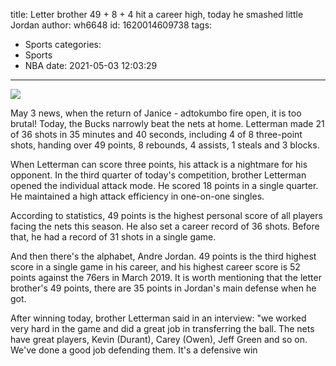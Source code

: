 title: Letter brother 49 + 8 + 4 hit a career high, today he smashed little Jordan
author: wh6648
id: 1620014609738
tags: 
- Sports
categories: 
- Sports
- NBA
date: 2021-05-03 12:03:29
---
![](https://p9.itc.cn/q_70/images01/20210503/03fd9614ece9468bb643feca2e6ee953.jpeg)


May 3 news, when the return of Janice - adtokumbo fire open, it is too brutal! Today, the Bucks narrowly beat the nets at home. Letterman made 21 of 36 shots in 35 minutes and 40 seconds, including 4 of 8 three-point shots, handing over 49 points, 8 rebounds, 4 assists, 1 steals and 3 blocks.

When Letterman can score three points, his attack is a nightmare for his opponent. In the third quarter of today's competition, brother Letterman opened the individual attack mode. He scored 18 points in a single quarter. He maintained a high attack efficiency in one-on-one singles.

According to statistics, 49 points is the highest personal score of all players facing the nets this season. He also set a career record of 36 shots. Before that, he had a record of 31 shots in a single game.

And then there's the alphabet, Andre Jordan. 49 points is the third highest score in a single game in his career, and his highest career score is 52 points against the 76ers in March 2019. It is worth mentioning that the letter brother's 49 points, there are 35 points in Jordan's main defense when he got.

After winning today, brother Letterman said in an interview: "we worked very hard in the game and did a great job in transferring the ball. The nets have great players, Kevin (Durant), Carey (Owen), Jeff Green and so on. We've done a good job defending them. It's a defensive win

